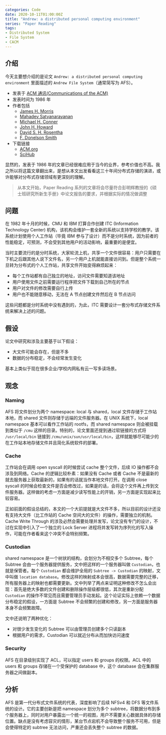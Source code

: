 ```yaml
---
categories: Code
date: 2020-10-11T01:00:00Z
title: "Andrew: a distributed personal computing environment"
series: "Paper Reading"
tags:
- Distributed System
- File System
- CACM
---
```


## 介绍

今天主要想介绍的是论文 `Andrew: a distributed personal computing environment` 里面描述的 `Andrew File System`（通常简写为 AFS）。

- 发表于 [ACM 通讯(Communications of the ACM)](https://dl.acm.org/magazine/cacm)
- 发表时间为 1986 年
- 作者包括
  - [James H. Morris](https://dblp.org/pid/94/280.html)
  - [Mahadev Satyanarayanan](https://dblp.org/pid/s/MahadevSatyanarayanan.html)
  - [Michael H. Conner](https://dblp.org/pid/53/6441.html)
  - [John H. Howard](https://dblp.org/pid/84/488.html)
  - [David S. H. Rosentha](https://dblp.org/pid/84/5520.html)
  - [F. Donelson Smith](https://dblp.org/pid/s/FDonelsonSmith.html)
- 下载链接
  - [ACM.org](https://dl.acm.org/doi/10.1145/5666.5671)
  - [SciHub](https://sci-hub.se/10.1145/5666.5671)

显然的，发表于 1986 年的文章已经很难应用于当今的业界，参考价值也不高。我之所以将这篇文章翻出来，是想从本文出发看看这三十年间分布式存储的演进，或许能够对分布式存储领域有更深刻的理解。

> 从本文开始，Paper Reading 系列的文章将会尽量符合彭明辉教授的《硕士班研究所新生手册》中论文报告的要求，并根据实际的情况做调整

## 问题

在 1982 年十月的时候，CMU 和 IBM 打算合作创建 ITC (Information Technology Center) 机构，该机构会维护一套全新的系统以支持学校的教学。该系统计划使用个人工作站（毕竟 IBM 参与了设计）而不是分时系统，因为前者的性能稳定，可预测，不会受到其他用户的活动影响，最重要的是便宜。

当时主要流行的是分时系统，大家轮流上机，共享一个文件很容易：用户只需要在下机之后跟其他人说下文件名，另一个用户上机就能直接访问到。但是整个系统一旦转为分布式的个人工作站，共享文件开始变得麻烦起来：

- 每个工作站都有自己独立的地址，访问文件需要知道该地址
- 用户使用文件之前需要运行程序把文件下载到自己所在的节点
- 用户对文件的修改需要自行上传
- 用户也不能随意移动，无法在 A 节点创建文件然后在 B 节点访问

这些问题都是分时系统中没有遇到的，为此，ITC 需要设计一套分布式存储文件系统来解决上述的问题。

## 假设

论文中研究和涉及主要基于以下假设：

- 大文件可能会存在，但是不多
- 数据的分布稳定，不会经常发生变化

基本上类似于现在很多企业/学校内网私有云一写多读场景。


## 观念

### Naming

AFS 将文件划分为两个 namespace: local 与 shared，local 文件存储于工作站本地，而 shared 文件则存储于远端的文件服务器。在 UNIX 系统下，local namespace 基本可以看作工作站的 rootfs，而 shared namespace 则会被挂载到类似于 `/cmu` 这样的目录。特别的，论文里面还提到通过软链接的方式将 `/usr/local/bin` 链接到 `/cmu/unix/sun/usr/local/bin`，这样就能够尽可能少的在工作站本地存储文件并且简化系统软件的部署。

### Cache

工作站会在调用 open syscall 的时候尝试 cache 整个文件，后续 IO 操作都不会涉及到网络。Cache 的逻辑比较朴素：如果没有 Cache 或者 Cache 不是最新的就去服务器上获取最新的，如果有的话就当作本地文件打开。在调用 close syscall 的时候会检查文件是否会修改过，如果是的话，会将这个文件再上传到文件服务器。这样做的考虑一方面是减少读写性能上的开销，另一方面是实现起来比较容易。

正如前面的假设总结的，本文的一个大前提就是大文件不多，所以目前的设计还没有支持大文件（比工作站的 Cache 空间大的文件）的操作，需要独立的机制。Cache Write Through 的涉及必然会需要处理并发写，论文没有专门的设计，不过在实现中引入了一个独立的 Lock Server 进程将并发写转为序列化的写入操作，可能在作者看来这个冲突不会特别频繁。

### Custodian

shared namespace 是一个树状的结构，会划分为不相交多个 Subtree，每个 Subtree 会由一个服务器提供服务，文中把这样的一个服务器叫做 `Custodian`，也就是保管者。每个 `Custodian` 都会维护全局的 `Subtree -> Custodian` 的映射，文中叫做 `location database`。修改这样的映射成本会很高，数据需要完整的迁移，所有服务器上的映射也都需要更新。文中列举了两点来证明这种修改不怎么会出现：首先是绝大多数的文件创建和删除操作层级都很低，其次是重新分配 `Custodian` 的操作不常见而且需要管理员手动发起。这个论证实际上依赖一个数据分布稳定的假设，一方面是 Subtree 不会频繁的创建和修改，另一方面是服务器本身不会频繁故障。

文中还说明了两种优化：

- 对很少发生变化的 Subtree 可以由管理员创建多个只读副本
- 根据用户的需求，Custodian 可以就近分布从而加快访问速度

### Security

AFS 在目录级别实现了 ACL，可以指定 users 和 groups 的权限。ACL 中的 users 和 groups 存储在一个受保护的 database 中，这个 database 会在集群服务器之间做副本。

## 分析

AFS 是第一代分布式文件系统的代表，深度影响了后续 NFSv4 和 DFS 等文件系统的设计。它的主要创新是把 namespace 划分为多个 subtree，将数据分布到多个服务器上，同时对用户暴露出一个统一的视图，用户不需要关心数据具体的存储位置。缺点是没有考虑容灾的情形，某台节点宕机不会导致整个服务不可用，但是会使得特定的 subtree 无法访问，严重还会丢失整个 subtree 的数据。